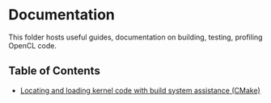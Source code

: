 # Documentation

This folder hosts useful guides, documentation on building, testing, profiling OpenCL code.

## Table of Contents

- [Locating and loading kernel code with build system assistance (CMake)](CMakeKernelLoad)